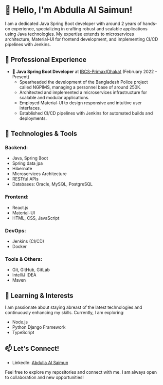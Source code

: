 # 👋 Hello, I'm Abdulla Al Saimun!

I am a dedicated Java Spring Boot developer with around 2 years of hands-on experience, specializing in crafting robust and scalable applications using Java technologies. My expertise extends to microservices architecture, Material-UI for frontend development, and implementing CI/CD pipelines with Jenkins.

## 💼 Professional Experience

- 🔧 **Java Spring Boot Developer** at [IBCS-Primax(Dhaka)](https://www.ibcs-primax.com/) (February 2022 - Present)
  - Spearheaded the development of the Bangladesh Police project called NGPIMS, managing a personnel base of around 250K.
  - Architected and implemented a microservices infrastructure for scalable and modular applications.
  - Employed Material-UI to design responsive and intuitive user interfaces.
  - Established CI/CD pipelines with Jenkins for automated builds and deployments.

## 🚀 Technologies & Tools

### Backend:
- Java, Spring Boot
- Spring data jpa
- Hibernate
- Microservices Architecture
- RESTful APIs
- Databases: Oracle, MySQL, PostgreSQL

### Frontend:
- React.js
- Material-UI
- HTML, CSS, JavaScript

### DevOps:
- Jenkins (CI/CD)
- Docker

### Tools & Others:
- Git, GitHub, GitLab
- IntelliJ IDEA
- Maven

## 🌱 Learning & Interests

I am passionate about staying abreast of the latest technologies and continuously enhancing my skills. Currently, I am exploring:

- Node.js
- Python Django Framework
- TypeScript

## 📫 Let's Connect!

- LinkedIn: [Abdulla Al Saimun](https://www.linkedin.com/in/abdulla-al-saimun)
  
Feel free to explore my repositories and connect with me. I am always open to collaboration and new opportunities!
